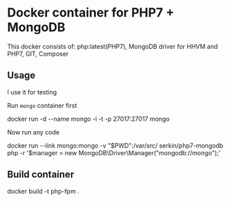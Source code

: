 # Docker container for PHP7 + MongoDB #

This docker consists of: php:latest(PHP7), MongoDB driver for HHVM and PHP7, GIT, Composer


## Usage ##

I use it for testing

Run `mongo` container first

  docker run -d --name mongo -i -t -p 27017:27017 mongo

Now run any code

  docker run --link mongo:mongo -v "$PWD":/var/src/ serkin/php7-mongodb php -r '$manager = new MongoDB\Driver\Manager("mongodb://mongo");'


## Build container ##

  docker build -t php-fpm .
